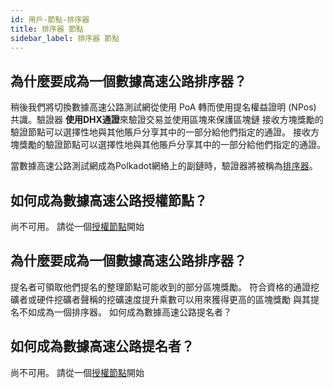 ```yaml
---
id: 用戶-節點-排序器
title: 排序器 節點
sidebar_label: 排序器 節點
---
```


## 為什麼要成為一個數據高速公路排序器？

稍後我們將切換數據高速公路測試網從使用 PoA 轉而使用提名權益證明 (NPos) 共識。驗證器 **使用DHX通證**來驗證交易並使用區塊來保護區塊鏈 接收方塊獎勵的驗證節點可以選擇性地與其他賬戶分享其中的一部分給他們指定的通證。 接收方塊獎勵的驗證節點可以選擇性地與其他賬戶分享其中的一部分給他們指定的通證。

當數據高速公路測試網成為Polkadot網絡上的副鏈時，驗證器將被稱為<a href="https://wiki.polkadot.network/docs/en/maintain-collator" target="_blank" class="pretty-link pretty-link-colored">排序器</a>。

## 如何成為數據高速公路授權節點？

尚不可用。 請從一個<a href="./users-nodes-authorities" class="pretty-link pretty-link-colored">授權節點</a>開始
<!-- Please follow the <a href="https://wiki.polkadot.network/docs/en/maintain-validator" target="_blank" class="pretty-link pretty-link-colored">Collator</a> tutorial. -->

## 為什麼要成為一個數據高速公路排序器？

提名者可領取他們提名的整理節點可能收到的部分區塊獎勵。 符合資格的通證挖礦者或硬件挖礦者聲稱的挖礦速度提升乘數可以用來獲得更高的區塊獎勵 與其提名不如成為一個排序器。 如何成為數據高速公路提名者？

## 如何成為數據高速公路提名者？

尚不可用。 請從一個<a href="./users-nodes-authorities" class="pretty-link pretty-link-colored">授權節點</a>開始

<!-- Please follow the <a href="https://wiki.polkadot.network/docs/en/maintain-validator" target="_blank" class="pretty-link pretty-link-colored">Nominating</a> tutorial. -->

